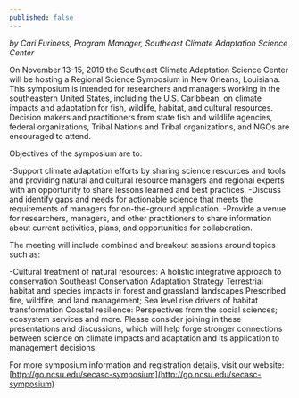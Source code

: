 ```yaml
---
published: false
---
```

_by Cari Furiness, Program Manager, Southeast Climate Adaptation Science Center_

On November 13-15, 2019 the Southeast Climate Adaptation Science Center will be hosting a Regional Science Symposium in New Orleans, Louisiana. This symposium is intended for researchers and managers working in the southeastern United States, including the U.S. Caribbean, on climate impacts and adaptation for fish, wildlife, habitat, and cultural resources. Decision makers and practitioners from state fish and wildlife agencies, federal organizations, Tribal Nations and Tribal organizations, and NGOs are encouraged to attend.

Objectives of the symposium are to:

-Support climate adaptation efforts by sharing science resources and tools and providing natural and cultural resource managers and regional experts with an opportunity to share lessons learned and best practices.
-Discuss and identify gaps and needs for actionable science that meets the requirements of managers for on-the-ground application.
-Provide a venue for researchers, managers, and other practitioners to share information about current activities, plans, and opportunities for collaboration.

The meeting will include combined and breakout sessions around topics such as:

-Cultural treatment of natural resources: A holistic integrative approach to conservation
Southeast Conservation Adaptation Strategy
Terrestrial habitat and species impacts in forest and grassland landscapes
Prescribed fire, wildfire, and land management; Sea level rise drivers of habitat transformation
Coastal resilience: Perspectives from the social sciences; ecosystem services and more.
Please consider joining in these presentations and discussions, which will help forge stronger connections between science on climate impacts and adaptation and its application to management decisions.

For more symposium information and registration details, visit our website: [http://go.ncsu.edu/secasc-symposium](http://go.ncsu.edu/secasc-symposium)